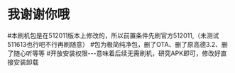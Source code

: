 # 我谢谢你哦
#本刷机包是在512011版本上修改的，所以前置条件先刷官方512011,（未测试511613也行吧不行再刷随意）
#包为极简纯净包，删了OTA、删了原高德3.2、删了随心听等等
#开放安装权限---意味着后续无需刷机，研究APK即可，修改好直接安装卸载


